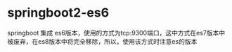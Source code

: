 # springboot2-es6
springboot 集成 es6版本，使用的方式为tcp:9300端口，这中方式在es7版本中被废弃，在es8版本中将完全移除，所以，使用该方式时注意es的版本
